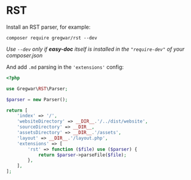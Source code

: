 # RST

Install an RST parser, for example:

```shell
composer require gregwar/rst --dev
```

*Use `--dev` only if **easy-doc** itself is installed in the `"require-dev"` of your composer.json*

And add `.md` parsing in the `'extensions'` config:

```php
<?php

use Gregwar\RST\Parser;

$parser = new Parser();

return [
    'index' => '/',
    'websiteDirectory' => __DIR__.'/../dist/website',
    'sourceDirectory' => __DIR__,
    'assetsDirectory' => __DIR__.'/assets',
    'layout' => __DIR__.'/layout.php',
    'extensions' => [
        'rst' => function ($file) use ($parser) {
            return $parser->parseFile($file);
        },
    ],
];
```

